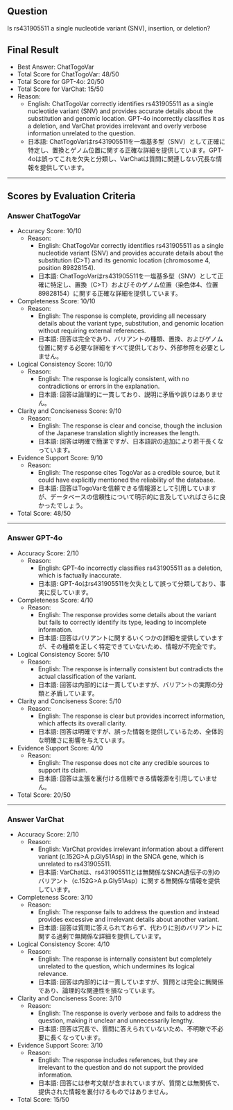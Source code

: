 ## Question

Is rs431905511 a single nucleotide variant (SNV), insertion, or deletion?

## Final Result

- Best Answer: ChatTogoVar
- Total Score for ChatTogoVar: 48/50
- Total Score for GPT-4o: 20/50
- Total Score for VarChat: 15/50
- Reason:
  - English: ChatTogoVar correctly identifies rs431905511 as a single nucleotide variant (SNV) and provides accurate details about the substitution and genomic location. GPT-4o incorrectly classifies it as a deletion, and VarChat provides irrelevant and overly verbose information unrelated to the question.
  - 日本語: ChatTogoVarはrs431905511を一塩基多型（SNV）として正確に特定し、置換とゲノム位置に関する正確な詳細を提供しています。GPT-4oは誤ってこれを欠失と分類し、VarChatは質問に関連しない冗長な情報を提供しています。

---

## Scores by Evaluation Criteria

### Answer ChatTogoVar
- Accuracy Score: 10/10
  - Reason: 
    - English: ChatTogoVar correctly identifies rs431905511 as a single nucleotide variant (SNV) and provides accurate details about the substitution (C>T) and its genomic location (chromosome 4, position 89828154).
    - 日本語: ChatTogoVarはrs431905511を一塩基多型（SNV）として正確に特定し、置換（C>T）およびそのゲノム位置（染色体4、位置89828154）に関する正確な詳細を提供しています。
- Completeness Score: 10/10
  - Reason: 
    - English: The response is complete, providing all necessary details about the variant type, substitution, and genomic location without requiring external references.
    - 日本語: 回答は完全であり、バリアントの種類、置換、およびゲノム位置に関する必要な詳細をすべて提供しており、外部参照を必要としません。
- Logical Consistency Score: 10/10
  - Reason: 
    - English: The response is logically consistent, with no contradictions or errors in the explanation.
    - 日本語: 回答は論理的に一貫しており、説明に矛盾や誤りはありません。
- Clarity and Conciseness Score: 9/10
  - Reason: 
    - English: The response is clear and concise, though the inclusion of the Japanese translation slightly increases the length.
    - 日本語: 回答は明確で簡潔ですが、日本語訳の追加により若干長くなっています。
- Evidence Support Score: 9/10
  - Reason: 
    - English: The response cites TogoVar as a credible source, but it could have explicitly mentioned the reliability of the database.
    - 日本語: 回答はTogoVarを信頼できる情報源として引用していますが、データベースの信頼性について明示的に言及していればさらに良かったでしょう。
- Total Score: 48/50

---

### Answer GPT-4o
- Accuracy Score: 2/10
  - Reason: 
    - English: GPT-4o incorrectly classifies rs431905511 as a deletion, which is factually inaccurate.
    - 日本語: GPT-4oはrs431905511を欠失として誤って分類しており、事実に反しています。
- Completeness Score: 4/10
  - Reason: 
    - English: The response provides some details about the variant but fails to correctly identify its type, leading to incomplete information.
    - 日本語: 回答はバリアントに関するいくつかの詳細を提供していますが、その種類を正しく特定できていないため、情報が不完全です。
- Logical Consistency Score: 5/10
  - Reason: 
    - English: The response is internally consistent but contradicts the actual classification of the variant.
    - 日本語: 回答は内部的には一貫していますが、バリアントの実際の分類と矛盾しています。
- Clarity and Conciseness Score: 5/10
  - Reason: 
    - English: The response is clear but provides incorrect information, which affects its overall clarity.
    - 日本語: 回答は明確ですが、誤った情報を提供しているため、全体的な明確さに影響を与えています。
- Evidence Support Score: 4/10
  - Reason: 
    - English: The response does not cite any credible sources to support its claim.
    - 日本語: 回答は主張を裏付ける信頼できる情報源を引用していません。
- Total Score: 20/50

---

### Answer VarChat
- Accuracy Score: 2/10
  - Reason: 
    - English: VarChat provides irrelevant information about a different variant (c.152G>A p.Gly51Asp) in the SNCA gene, which is unrelated to rs431905511.
    - 日本語: VarChatは、rs431905511とは無関係なSNCA遺伝子の別のバリアント（c.152G>A p.Gly51Asp）に関する無関係な情報を提供しています。
- Completeness Score: 3/10
  - Reason: 
    - English: The response fails to address the question and instead provides excessive and irrelevant details about another variant.
    - 日本語: 回答は質問に答えられておらず、代わりに別のバリアントに関する過剰で無関係な詳細を提供しています。
- Logical Consistency Score: 4/10
  - Reason: 
    - English: The response is internally consistent but completely unrelated to the question, which undermines its logical relevance.
    - 日本語: 回答は内部的には一貫していますが、質問とは完全に無関係であり、論理的な関連性を損なっています。
- Clarity and Conciseness Score: 3/10
  - Reason: 
    - English: The response is overly verbose and fails to address the question, making it unclear and unnecessarily lengthy.
    - 日本語: 回答は冗長で、質問に答えられていないため、不明瞭で不必要に長くなっています。
- Evidence Support Score: 3/10
  - Reason: 
    - English: The response includes references, but they are irrelevant to the question and do not support the provided information.
    - 日本語: 回答には参考文献が含まれていますが、質問とは無関係で、提供された情報を裏付けるものではありません。
- Total Score: 15/50